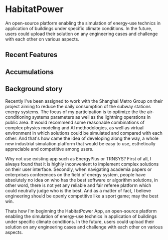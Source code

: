 # HabitatPower

An open-source platform enabling the simulation of energy-use technics in application of buildings under specific climate conditions.
In the future, users could upload their solution on any engineering cases and challenge with each other on various aspects.

## Recent Features

## Accumulations

## Background story

Recently I've been assigned to work with the Shanghai Metro Group on their project aiming to reduce the daily consumption 
of the subway stations energy systems. The focus of my participation is to optimize the the air-conditioning systems parameters 
as well as the lightning operations in public area.
It would recommend some reasonable combinations of complex physics modeling and AI methodologies, 
as well as virtual environment in which solutions could be simulated and compared with each other: 
And that's how came the idea of developing along the way, a whole new industrial simulation platform that would be easy to use, 
esthetically appreciable and competitive among users.

Why not use existing app such as EnergyPlus or TRNSYS? First of all, 
I always found that it is highly inconvenient to implement complex solutions on their user interface. Secondly, 
when navigating academia papers or enterprises conferences on the field of energy system, 
people have absolutely no idea on who has the best software or algorithm solutions, 
in other word, there is not yet any reliable and fair referee platform which could neutrally judge who is the best. And as a matter of fact, 
I believe engineering should be openly competitive like a sport game; may the best win.

Thats how I'm beginning the HabitatPower App, an open-source platform enabling the simulation of energy-use technics in application of 
buildings under specific climate conditions.
In the future, users could upload their solution on any engineering cases and challenge with each other on various aspects.
